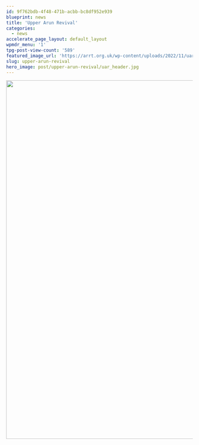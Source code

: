 ```yaml
---
id: 9f762bdb-4f48-471b-acbb-bc8df952e939
blueprint: news
title: 'Upper Arun Revival'
categories:
  - news
accelerate_page_layout: default_layout
wpmdr_menu: '1'
tpg-post-view-count: '589'
featured_image_url: 'https://arrt.org.uk/wp-content/uploads/2022/11/uar_header.jpg'
slug: upper-arun-revival
hero_image: post/upper-arun-revival/uar_header.jpg
---
```

<p><img class="aligncenter wp-image-2942 size-full" src="https://arrt.org.uk/wp-content/uploads/2022/11/uar_body.jpg" alt="" width="1050" height="967" /></p>
